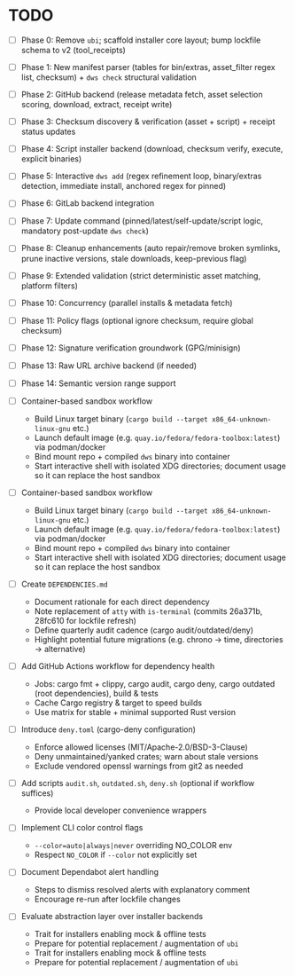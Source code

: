 # TODO

- [ ] Phase 0: Remove `ubi`; scaffold installer core layout; bump lockfile schema to v2 (tool_receipts)
- [ ] Phase 1: New manifest parser (tables for bin/extras, asset_filter regex list, checksum) + `dws check` structural validation
- [ ] Phase 2: GitHub backend (release metadata fetch, asset selection scoring, download, extract, receipt write)
- [ ] Phase 3: Checksum discovery & verification (asset + script) + receipt status updates
- [ ] Phase 4: Script installer backend (download, checksum verify, execute, explicit binaries)
- [ ] Phase 5: Interactive `dws add` (regex refinement loop, binary/extras detection, immediate install, anchored regex for pinned)
- [ ] Phase 6: GitLab backend integration
- [ ] Phase 7: Update command (pinned/latest/self-update/script logic, mandatory post-update `dws check`)
- [ ] Phase 8: Cleanup enhancements (auto repair/remove broken symlinks, prune inactive versions, stale downloads, keep-previous flag)
- [ ] Phase 9: Extended validation (strict deterministic asset matching, platform filters)
- [ ] Phase 10: Concurrency (parallel installs & metadata fetch)
- [ ] Phase 11: Policy flags (optional ignore checksum, require global checksum)
- [ ] Phase 12: Signature verification groundwork (GPG/minisign)
- [ ] Phase 13: Raw URL archive backend (if needed)
- [ ] Phase 14: Semantic version range support

- [ ] Container-based sandbox workflow
  - Build Linux target binary (`cargo build --target x86_64-unknown-linux-gnu` etc.)
  - Launch default image (e.g. `quay.io/fedora/fedora-toolbox:latest`) via podman/docker
  - Bind mount repo + compiled `dws` binary into container
  - Start interactive shell with isolated XDG directories; document usage so it can replace the host sandbox

- [ ] Container-based sandbox workflow
  - Build Linux target binary (`cargo build --target x86_64-unknown-linux-gnu` etc.)
  - Launch default image (e.g. `quay.io/fedora/fedora-toolbox:latest`) via podman/docker
  - Bind mount repo + compiled `dws` binary into container
  - Start interactive shell with isolated XDG directories; document usage so it can replace the host sandbox

- [ ] Create `DEPENDENCIES.md`
  - Document rationale for each direct dependency
  - Note replacement of `atty` with `is-terminal` (commits 26a371b, 28fc610 for lockfile refresh)
  - Define quarterly audit cadence (cargo audit/outdated/deny)
  - Highlight potential future migrations (e.g. chrono -> time, directories -> alternative)

- [ ] Add GitHub Actions workflow for dependency health
  - Jobs: cargo fmt + clippy, cargo audit, cargo deny, cargo outdated (root dependencies), build & tests
  - Cache Cargo registry & target to speed builds
  - Use matrix for stable + minimal supported Rust version

- [ ] Introduce `deny.toml` (cargo-deny configuration)
  - Enforce allowed licenses (MIT/Apache-2.0/BSD-3-Clause)
  - Deny unmaintained/yanked crates; warn about stale versions
  - Exclude vendored openssl warnings from git2 as needed

- [ ] Add scripts `audit.sh`, `outdated.sh`, `deny.sh` (optional if workflow suffices)
  - Provide local developer convenience wrappers

- [ ] Implement CLI color control flags
  - `--color=auto|always|never` overriding NO_COLOR env
  - Respect `NO_COLOR` if `--color` not explicitly set

- [ ] Document Dependabot alert handling
  - Steps to dismiss resolved alerts with explanatory comment
  - Encourage re-run after lockfile changes

- [ ] Evaluate abstraction layer over installer backends
  - Trait for installers enabling mock & offline tests
  - Prepare for potential replacement / augmentation of `ubi`
  - Trait for installers enabling mock & offline tests
  - Prepare for potential replacement / augmentation of `ubi`

